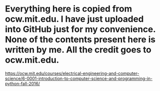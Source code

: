 # Everything here is copied from ocw.mit.edu. I have just uploaded into GitHub just for my convenience. None of the contents present here is written by me. All the credit goes to ocw.mit.edu.

https://ocw.mit.edu/courses/electrical-engineering-and-computer-science/6-0001-introduction-to-computer-science-and-programming-in-python-fall-2016/
